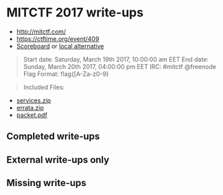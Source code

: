 # MITCTF 2017 write-ups

* <http://mitctf.com/>
* <https://ctftime.org/event/409>
* [Scoreboard](http://mitctf.com/scoreboard.html) or
  [local alternative](scoreboard)

> Start date: Saturday, March 19th 2017, 10:00:00 am EET
> End date: Sunday, March 20th 2017, 04:00:00 pm EET
> IRC: #mitctf @freenode
> Flag Format:  flag{[A-Za-z0-9}

> Included Files:
* [services.zip](services.zip)
* [errata.zip](errata.zip)
* [packet.pdf](packet.pdf)

## Completed write-ups

<TODO>

## External write-ups only

<TODO>

## Missing write-ups

<TODO>
